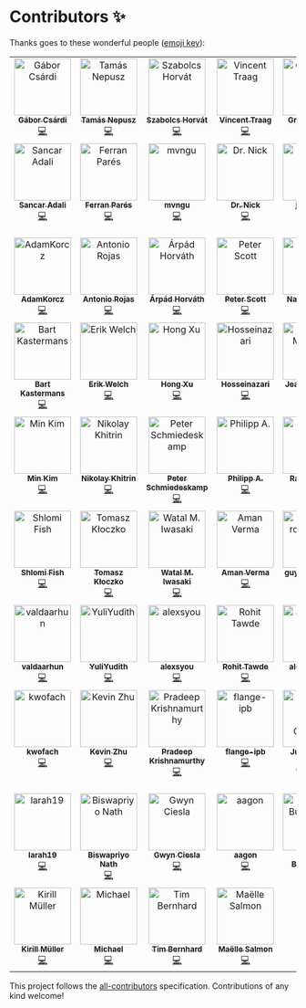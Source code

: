 # Contributors ✨

Thanks goes to these wonderful people ([emoji key](https://allcontributors.org/docs/en/emoji-key)):

<!-- ALL-CONTRIBUTORS-LIST:START - Do not remove or modify this section -->
<!-- prettier-ignore-start -->
<!-- markdownlint-disable -->
<table>
  <tbody>
    <tr>
      <td align="center" valign="top" width="14.28%"><a href="https://github.com/gaborcsardi"><img src="https://avatars.githubusercontent.com/u/660288?v=4?s=100" width="100px;" alt="Gábor Csárdi"/><br /><sub><b>Gábor Csárdi</b></sub></a><br /><a href="https://github.com/igraph/igraph/commits?author=gaborcsardi" title="Code">💻</a></td>
      <td align="center" valign="top" width="14.28%"><a href="https://collmot.com/"><img src="https://avatars.githubusercontent.com/u/195637?v=4?s=100" width="100px;" alt="Tamás Nepusz"/><br /><sub><b>Tamás Nepusz</b></sub></a><br /><a href="https://github.com/igraph/igraph/commits?author=ntamas" title="Code">💻</a></td>
      <td align="center" valign="top" width="14.28%"><a href="http://szhorvat.net/"><img src="https://avatars.githubusercontent.com/u/1212871?v=4?s=100" width="100px;" alt="Szabolcs Horvát"/><br /><sub><b>Szabolcs Horvát</b></sub></a><br /><a href="https://github.com/igraph/igraph/commits?author=szhorvat" title="Code">💻</a></td>
      <td align="center" valign="top" width="14.28%"><a href="http://www.traag.net/"><img src="https://avatars.githubusercontent.com/u/6057804?v=4?s=100" width="100px;" alt="Vincent Traag"/><br /><sub><b>Vincent Traag</b></sub></a><br /><a href="https://github.com/igraph/igraph/commits?author=vtraag" title="Code">💻</a></td>
      <td align="center" valign="top" width="14.28%"><a href="https://github.com/GroteGnoom"><img src="https://avatars.githubusercontent.com/u/8137208?v=4?s=100" width="100px;" alt="GroteGnoom"/><br /><sub><b>GroteGnoom</b></sub></a><br /><a href="https://github.com/igraph/igraph/commits?author=GroteGnoom" title="Code">💻</a></td>
      <td align="center" valign="top" width="14.28%"><a href="https://fabilab.org/"><img src="https://avatars.githubusercontent.com/u/1200640?v=4?s=100" width="100px;" alt="Fabio Zanini"/><br /><sub><b>Fabio Zanini</b></sub></a><br /><a href="https://github.com/igraph/igraph/commits?author=iosonofabio" title="Code">💻</a></td>
      <td align="center" valign="top" width="14.28%"><a href="http://www.katzien.de/"><img src="https://avatars.githubusercontent.com/u/890156?v=4?s=100" width="100px;" alt="Jan Katins"/><br /><sub><b>Jan Katins</b></sub></a><br /><a href="https://github.com/igraph/igraph/commits?author=jankatins" title="Code">💻</a></td>
    </tr>
    <tr>
      <td align="center" valign="top" width="14.28%"><a href="https://github.com/adalisan"><img src="https://avatars.githubusercontent.com/u/1790714?v=4?s=100" width="100px;" alt="Sancar Adali"/><br /><sub><b>Sancar Adali</b></sub></a><br /><a href="https://github.com/igraph/igraph/commits?author=adalisan" title="Code">💻</a></td>
      <td align="center" valign="top" width="14.28%"><a href="https://github.com/FerranPares"><img src="https://avatars.githubusercontent.com/u/9196604?v=4?s=100" width="100px;" alt="Ferran Parés"/><br /><sub><b>Ferran Parés</b></sub></a><br /><a href="https://github.com/igraph/igraph/commits?author=FerranPares" title="Code">💻</a></td>
      <td align="center" valign="top" width="14.28%"><a href="https://github.com/mvngu"><img src="https://avatars.githubusercontent.com/u/362259?v=4?s=100" width="100px;" alt="mvngu"/><br /><sub><b>mvngu</b></sub></a><br /><a href="https://github.com/igraph/igraph/commits?author=mvngu" title="Code">💻</a></td>
      <td align="center" valign="top" width="14.28%"><a href="https://github.com/das-intensity"><img src="https://avatars.githubusercontent.com/u/12521554?v=4?s=100" width="100px;" alt="Dr. Nick"/><br /><sub><b>Dr. Nick</b></sub></a><br /><a href="https://github.com/igraph/igraph/commits?author=das-intensity" title="Code">💻</a></td>
      <td align="center" valign="top" width="14.28%"><a href="https://github.com/jannick0"><img src="https://avatars.githubusercontent.com/u/6295579?v=4?s=100" width="100px;" alt="jannick0"/><br /><sub><b>jannick0</b></sub></a><br /><a href="https://github.com/igraph/igraph/commits?author=jannick0" title="Code">💻</a></td>
      <td align="center" valign="top" width="14.28%"><a href="https://www.rezozer.net/"><img src="https://avatars.githubusercontent.com/u/8476716?v=4?s=100" width="100px;" alt="Jérôme Benoit"/><br /><sub><b>Jérôme Benoit</b></sub></a><br /><a href="https://github.com/igraph/igraph/commits?author=jgmbenoit" title="Code">💻</a></td>
      <td align="center" valign="top" width="14.28%"><a href="https://github.com/frederik-h"><img src="https://avatars.githubusercontent.com/u/22046314?v=4?s=100" width="100px;" alt="Frederik Harwath"/><br /><sub><b>Frederik Harwath</b></sub></a><br /><a href="https://github.com/igraph/igraph/commits?author=frederik-h" title="Code">💻</a></td>
    </tr>
    <tr>
      <td align="center" valign="top" width="14.28%"><a href="https://adalogics.com/"><img src="https://avatars.githubusercontent.com/u/44787359?v=4?s=100" width="100px;" alt="AdamKorcz"/><br /><sub><b>AdamKorcz</b></sub></a><br /><a href="https://github.com/igraph/igraph/commits?author=AdamKorcz" title="Code">💻</a></td>
      <td align="center" valign="top" width="14.28%"><a href="https://github.com/antonio-rojas"><img src="https://avatars.githubusercontent.com/u/11243355?v=4?s=100" width="100px;" alt="Antonio Rojas"/><br /><sub><b>Antonio Rojas</b></sub></a><br /><a href="https://github.com/igraph/igraph/commits?author=antonio-rojas" title="Code">💻</a></td>
      <td align="center" valign="top" width="14.28%"><a href="https://pyedu.hu/arpad/"><img src="https://avatars.githubusercontent.com/u/951303?v=4?s=100" width="100px;" alt="Árpád Horváth"/><br /><sub><b>Árpád Horváth</b></sub></a><br /><a href="https://github.com/igraph/igraph/commits?author=horvatha" title="Code">💻</a></td>
      <td align="center" valign="top" width="14.28%"><a href="http://finger-tree.blogspot.com/"><img src="https://avatars.githubusercontent.com/u/406445?v=4?s=100" width="100px;" alt="Peter Scott"/><br /><sub><b>Peter Scott</b></sub></a><br /><a href="https://github.com/igraph/igraph/commits?author=PeterScott" title="Code">💻</a></td>
      <td align="center" valign="top" width="14.28%"><a href="https://github.com/naviddianati"><img src="https://avatars.githubusercontent.com/u/5558232?v=4?s=100" width="100px;" alt="Navid Dianati"/><br /><sub><b>Navid Dianati</b></sub></a><br /><a href="https://github.com/igraph/igraph/commits?author=naviddianati" title="Code">💻</a></td>
      <td align="center" valign="top" width="14.28%"><a href="https://github.com/YasirKusay"><img src="https://avatars.githubusercontent.com/u/59812220?v=4?s=100" width="100px;" alt="YasirKusay"/><br /><sub><b>YasirKusay</b></sub></a><br /><a href="https://github.com/igraph/igraph/commits?author=YasirKusay" title="Code">💻</a></td>
      <td align="center" valign="top" width="14.28%"><a href="http://heal.heuristiclab.com/team/beham"><img src="https://avatars.githubusercontent.com/u/5585242?v=4?s=100" width="100px;" alt="Andreas Beham"/><br /><sub><b>Andreas Beham</b></sub></a><br /><a href="https://github.com/igraph/igraph/commits?author=abeham" title="Code">💻</a></td>
    </tr>
    <tr>
      <td align="center" valign="top" width="14.28%"><a href="http://kasterma.net/"><img src="https://avatars.githubusercontent.com/u/421437?v=4?s=100" width="100px;" alt="Bart Kastermans"/><br /><sub><b>Bart Kastermans</b></sub></a><br /><a href="https://github.com/igraph/igraph/commits?author=kasterma" title="Code">💻</a></td>
      <td align="center" valign="top" width="14.28%"><a href="https://twitter.com/eriknwelch"><img src="https://avatars.githubusercontent.com/u/2058401?v=4?s=100" width="100px;" alt="Erik Welch"/><br /><sub><b>Erik Welch</b></sub></a><br /><a href="https://github.com/igraph/igraph/commits?author=eriknw" title="Code">💻</a></td>
      <td align="center" valign="top" width="14.28%"><a href="https://www.topbug.net/"><img src="https://avatars.githubusercontent.com/u/325476?v=4?s=100" width="100px;" alt="Hong Xu"/><br /><sub><b>Hong Xu</b></sub></a><br /><a href="https://github.com/igraph/igraph/commits?author=xuhdev" title="Code">💻</a></td>
      <td align="center" valign="top" width="14.28%"><a href="https://github.com/Hosseinazari"><img src="https://avatars.githubusercontent.com/u/971459?v=4?s=100" width="100px;" alt="Hosseinazari"/><br /><sub><b>Hosseinazari</b></sub></a><br /><a href="https://github.com/igraph/igraph/commits?author=Hosseinazari" title="Code">💻</a></td>
      <td align="center" valign="top" width="14.28%"><a href="https://jmonlong.github.io/"><img src="https://avatars.githubusercontent.com/u/5704457?v=4?s=100" width="100px;" alt="Jean Monlong"/><br /><sub><b>Jean Monlong</b></sub></a><br /><a href="https://github.com/igraph/igraph/commits?author=jmonlong" title="Code">💻</a></td>
      <td align="center" valign="top" width="14.28%"><a href="https://github.com/Keivin98"><img src="https://avatars.githubusercontent.com/u/31882637?v=4?s=100" width="100px;" alt="Keivin98"/><br /><sub><b>Keivin98</b></sub></a><br /><a href="https://github.com/igraph/igraph/commits?author=Keivin98" title="Code">💻</a></td>
      <td align="center" valign="top" width="14.28%"><a href="https://araujo88.medium.com/"><img src="https://avatars.githubusercontent.com/u/46436462?v=4?s=100" width="100px;" alt="Leonardo de Araujo"/><br /><sub><b>Leonardo de Araujo</b></sub></a><br /><a href="https://github.com/igraph/igraph/commits?author=araujo88" title="Code">💻</a></td>
    </tr>
    <tr>
      <td align="center" valign="top" width="14.28%"><a href="https://github.com/msk"><img src="https://avatars.githubusercontent.com/u/19195?v=4?s=100" width="100px;" alt="Min Kim"/><br /><sub><b>Min Kim</b></sub></a><br /><a href="https://github.com/igraph/igraph/commits?author=msk" title="Code">💻</a></td>
      <td align="center" valign="top" width="14.28%"><a href="https://github.com/khitrin"><img src="https://avatars.githubusercontent.com/u/25713847?v=4?s=100" width="100px;" alt="Nikolay Khitrin"/><br /><sub><b>Nikolay Khitrin</b></sub></a><br /><a href="https://github.com/igraph/igraph/commits?author=khitrin" title="Code">💻</a></td>
      <td align="center" valign="top" width="14.28%"><a href="https://github.com/pschmied"><img src="https://avatars.githubusercontent.com/u/1065905?v=4?s=100" width="100px;" alt="Peter Schmiedeskamp"/><br /><sub><b>Peter Schmiedeskamp</b></sub></a><br /><a href="https://github.com/igraph/igraph/commits?author=pschmied" title="Code">💻</a></td>
      <td align="center" valign="top" width="14.28%"><a href="https://phil.red/"><img src="https://avatars.githubusercontent.com/u/291575?v=4?s=100" width="100px;" alt="Philipp A."/><br /><sub><b>Philipp A.</b></sub></a><br /><a href="https://github.com/igraph/igraph/commits?author=flying-sheep" title="Code">💻</a></td>
      <td align="center" valign="top" width="14.28%"><a href="https://www.linkedin.com/in/ramy-saied-0415b810b/"><img src="https://avatars.githubusercontent.com/u/22375919?v=4?s=100" width="100px;" alt="Ramy Saied"/><br /><sub><b>Ramy Saied</b></sub></a><br /><a href="https://github.com/igraph/igraph/commits?author=RamySaied1" title="Code">💻</a></td>
      <td align="center" valign="top" width="14.28%"><a href="https://github.com/dotlambda"><img src="https://avatars.githubusercontent.com/u/6806011?v=4?s=100" width="100px;" alt="Robert Schütz"/><br /><sub><b>Robert Schütz</b></sub></a><br /><a href="https://github.com/igraph/igraph/commits?author=dotlambda" title="Code">💻</a></td>
      <td align="center" valign="top" width="14.28%"><a href="https://github.com/ryanduffin"><img src="https://avatars.githubusercontent.com/u/5711508?v=4?s=100" width="100px;" alt="Ryan Duffin"/><br /><sub><b>Ryan Duffin</b></sub></a><br /><a href="https://github.com/igraph/igraph/commits?author=ryanduffin" title="Code">💻</a></td>
    </tr>
    <tr>
      <td align="center" valign="top" width="14.28%"><a href="http://www.shlomifish.org/"><img src="https://avatars.githubusercontent.com/u/3150?v=4?s=100" width="100px;" alt="Shlomi Fish"/><br /><sub><b>Shlomi Fish</b></sub></a><br /><a href="https://github.com/igraph/igraph/commits?author=shlomif" title="Code">💻</a></td>
      <td align="center" valign="top" width="14.28%"><a href="https://github.com/kloczek"><img src="https://avatars.githubusercontent.com/u/31284574?v=4?s=100" width="100px;" alt="Tomasz Kłoczko"/><br /><sub><b>Tomasz Kłoczko</b></sub></a><br /><a href="https://github.com/igraph/igraph/commits?author=kloczek" title="Code">💻</a></td>
      <td align="center" valign="top" width="14.28%"><a href="https://heavywatal.github.io/"><img src="https://avatars.githubusercontent.com/u/1431267?v=4?s=100" width="100px;" alt="Watal M. Iwasaki"/><br /><sub><b>Watal M. Iwasaki</b></sub></a><br /><a href="https://github.com/igraph/igraph/commits?author=heavywatal" title="Code">💻</a></td>
      <td align="center" valign="top" width="14.28%"><a href="https://github.com/nograpes"><img src="https://avatars.githubusercontent.com/u/2967973?v=4?s=100" width="100px;" alt="Aman Verma"/><br /><sub><b>Aman Verma</b></sub></a><br /><a href="https://github.com/igraph/igraph/commits?author=nograpes" title="Code">💻</a></td>
      <td align="center" valign="top" width="14.28%"><a href="https://github.com/guyroznb"><img src="https://avatars.githubusercontent.com/u/55619320?v=4?s=100" width="100px;" alt="guy rozenberg"/><br /><sub><b>guy rozenberg</b></sub></a><br /><a href="https://github.com/igraph/igraph/commits?author=guyroznb" title="Code">💻</a></td>
      <td align="center" valign="top" width="14.28%"><a href="http://linkedin.com/in/artemvl"><img src="https://avatars.githubusercontent.com/u/6162969?v=4?s=100" width="100px;" alt="Artem V L"/><br /><sub><b>Artem V L</b></sub></a><br /><a href="https://github.com/igraph/igraph/commits?author=luav" title="Code">💻</a></td>
      <td align="center" valign="top" width="14.28%"><a href="https://github.com/Katterrina"><img src="https://avatars.githubusercontent.com/u/31630249?v=4?s=100" width="100px;" alt="Kateřina Č."/><br /><sub><b>Kateřina Č.</b></sub></a><br /><a href="https://github.com/igraph/igraph/commits?author=Katterrina" title="Code">💻</a></td>
    </tr>
    <tr>
      <td align="center" valign="top" width="14.28%"><a href="https://github.com/valdaarhun"><img src="https://avatars.githubusercontent.com/u/39989901?v=4?s=100" width="100px;" alt="valdaarhun"/><br /><sub><b>valdaarhun</b></sub></a><br /><a href="https://github.com/igraph/igraph/commits?author=valdaarhun" title="Code">💻</a></td>
      <td align="center" valign="top" width="14.28%"><a href="https://github.com/YuliYudith"><img src="https://avatars.githubusercontent.com/u/54366258?v=4?s=100" width="100px;" alt="YuliYudith"/><br /><sub><b>YuliYudith</b></sub></a><br /><a href="https://github.com/igraph/igraph/commits?author=YuliYudith" title="Code">💻</a></td>
      <td align="center" valign="top" width="14.28%"><a href="https://github.com/alexsyou"><img src="https://avatars.githubusercontent.com/u/54590871?v=4?s=100" width="100px;" alt="alexsyou"/><br /><sub><b>alexsyou</b></sub></a><br /><a href="https://github.com/igraph/igraph/commits?author=alexsyou" title="Code">💻</a></td>
      <td align="center" valign="top" width="14.28%"><a href="https://github.com/rohitt28"><img src="https://avatars.githubusercontent.com/u/67415747?v=4?s=100" width="100px;" alt="Rohit Tawde"/><br /><sub><b>Rohit Tawde</b></sub></a><br /><a href="https://github.com/igraph/igraph/commits?author=rohitt28" title="Code">💻</a></td>
      <td align="center" valign="top" width="14.28%"><a href="https://github.com/alexperrone"><img src="https://avatars.githubusercontent.com/u/4990236?v=4?s=100" width="100px;" alt="alexperrone"/><br /><sub><b>alexperrone</b></sub></a><br /><a href="https://github.com/igraph/igraph/commits?author=alexperrone" title="Code">💻</a></td>
      <td align="center" valign="top" width="14.28%"><a href="https://github.com/borsgeorgica"><img src="https://avatars.githubusercontent.com/u/15649138?v=4?s=100" width="100px;" alt="Georgica Bors"/><br /><sub><b>Georgica Bors</b></sub></a><br /><a href="https://github.com/igraph/igraph/commits?author=borsgeorgica" title="Code">💻</a></td>
      <td align="center" valign="top" width="14.28%"><a href="https://www.linkedin.com/in/meet-patel-b1329a16b/"><img src="https://avatars.githubusercontent.com/u/63169740?v=4?s=100" width="100px;" alt="MEET PATEL"/><br /><sub><b>MEET PATEL</b></sub></a><br /><a href="https://github.com/igraph/igraph/commits?author=meetpatel0963" title="Code">💻</a></td>
    </tr>
    <tr>
      <td align="center" valign="top" width="14.28%"><a href="https://github.com/kwofach"><img src="https://avatars.githubusercontent.com/u/97578264?v=4?s=100" width="100px;" alt="kwofach"/><br /><sub><b>kwofach</b></sub></a><br /><a href="https://github.com/igraph/igraph/commits?author=kwofach" title="Code">💻</a></td>
      <td align="center" valign="top" width="14.28%"><a href="https://github.com/Gomango999"><img src="https://avatars.githubusercontent.com/u/37771462?v=4?s=100" width="100px;" alt="Kevin Zhu"/><br /><sub><b>Kevin Zhu</b></sub></a><br /><a href="https://github.com/igraph/igraph/commits?author=Gomango999" title="Code">💻</a></td>
      <td align="center" valign="top" width="14.28%"><a href="https://github.com/pradkrish"><img src="https://avatars.githubusercontent.com/u/47261443?v=4?s=100" width="100px;" alt="Pradeep Krishnamurthy"/><br /><sub><b>Pradeep Krishnamurthy</b></sub></a><br /><a href="https://github.com/igraph/igraph/commits?author=pradkrish" title="Code">💻</a></td>
      <td align="center" valign="top" width="14.28%"><a href="https://github.com/flange-ipb"><img src="https://avatars.githubusercontent.com/u/34936695?v=4?s=100" width="100px;" alt="flange-ipb"/><br /><sub><b>flange-ipb</b></sub></a><br /><a href="https://github.com/igraph/igraph/commits?author=flange-ipb" title="Code">💻</a></td>
      <td align="center" valign="top" width="14.28%"><a href="http://goo.gl/IlWG8U"><img src="https://avatars.githubusercontent.com/u/500?v=4?s=100" width="100px;" alt="Juan Julián Merelo Guervós"/><br /><sub><b>Juan Julián Merelo Guervós</b></sub></a><br /><a href="https://github.com/igraph/igraph/commits?author=JJ" title="Code">💻</a></td>
      <td align="center" valign="top" width="14.28%"><a href="https://github.com/rfulekjames"><img src="https://avatars.githubusercontent.com/u/54232342?v=4?s=100" width="100px;" alt="Radoslav Fulek"/><br /><sub><b>Radoslav Fulek</b></sub></a><br /><a href="https://github.com/igraph/igraph/commits?author=rfulekjames" title="Code">💻</a></td>
      <td align="center" valign="top" width="14.28%"><a href="https://github.com/professorcode1"><img src="https://avatars.githubusercontent.com/u/42749164?v=4?s=100" width="100px;" alt="professorcode1"/><br /><sub><b>professorcode1</b></sub></a><br /><a href="https://github.com/igraph/igraph/commits?author=professorcode1" title="Code">💻</a></td>
    </tr>
    <tr>
      <td align="center" valign="top" width="14.28%"><a href="https://github.com/larah19"><img src="https://avatars.githubusercontent.com/u/54937363?v=4?s=100" width="100px;" alt="larah19"/><br /><sub><b>larah19</b></sub></a><br /><a href="https://github.com/igraph/igraph/commits?author=larah19" title="Code">💻</a></td>
      <td align="center" valign="top" width="14.28%"><a href="https://github.com/Biswa96"><img src="https://avatars.githubusercontent.com/u/31443074?v=4?s=100" width="100px;" alt="Biswapriyo Nath"/><br /><sub><b>Biswapriyo Nath</b></sub></a><br /><a href="https://github.com/igraph/igraph/commits?author=Biswa96" title="Code">💻</a></td>
      <td align="center" valign="top" width="14.28%"><a href="http://cecinestpasunefromage.wordpress.com/"><img src="https://avatars.githubusercontent.com/u/2363820?v=4?s=100" width="100px;" alt="Gwyn Ciesla"/><br /><sub><b>Gwyn Ciesla</b></sub></a><br /><a href="https://github.com/igraph/igraph/commits?author=limburgher" title="Code">💻</a></td>
      <td align="center" valign="top" width="14.28%"><a href="https://github.com/aagon"><img src="https://avatars.githubusercontent.com/u/10883752?v=4?s=100" width="100px;" alt="aagon"/><br /><sub><b>aagon</b></sub></a><br /><a href="https://github.com/igraph/igraph/commits?author=aagon" title="Code">💻</a></td>
      <td align="center" valign="top" width="14.28%"><a href="https://github.com/GanzuraTheConsumer"><img src="https://avatars.githubusercontent.com/u/19657136?v=4?s=100" width="100px;" alt="Quinn Buratynski"/><br /><sub><b>Quinn Buratynski</b></sub></a><br /><a href="https://github.com/igraph/igraph/commits?author=GanzuraTheConsumer" title="Code">💻</a></td>
      <td align="center" valign="top" width="14.28%"><a href="https://github.com/Tagl"><img src="https://avatars.githubusercontent.com/u/7704746?v=4?s=100" width="100px;" alt="Arnar Bjarni Arnarson"/><br /><sub><b>Arnar Bjarni Arnarson</b></sub></a><br /><a href="https://github.com/igraph/igraph/commits?author=Tagl" title="Code">💻</a></td>
      <td align="center" valign="top" width="14.28%"><a href="https://github.com/SoapGentoo"><img src="https://avatars.githubusercontent.com/u/16636962?v=4?s=100" width="100px;" alt="David Seifert"/><br /><sub><b>David Seifert</b></sub></a><br /><a href="https://github.com/igraph/igraph/commits?author=SoapGentoo" title="Code">💻</a></td>
    </tr>
    <tr>
      <td align="center" valign="top" width="14.28%"><a href="https://fosstodon.org/@kirill"><img src="https://avatars.githubusercontent.com/u/1741643?v=4?s=100" width="100px;" alt="Kirill Müller"/><br /><sub><b>Kirill Müller</b></sub></a><br /><a href="https://github.com/igraph/igraph/commits?author=krlmlr" title="Code">💻</a></td>
      <td align="center" valign="top" width="14.28%"><a href="https://github.com/gendelpiekel"><img src="https://avatars.githubusercontent.com/u/14215028?v=4?s=100" width="100px;" alt="Michael"/><br /><sub><b>Michael</b></sub></a><br /><a href="https://github.com/igraph/igraph/commits?author=gendelpiekel" title="Code">💻</a></td>
      <td align="center" valign="top" width="14.28%"><a href="https://github.com/GenieTim"><img src="https://avatars.githubusercontent.com/u/8596965?v=4?s=100" width="100px;" alt="Tim Bernhard"/><br /><sub><b>Tim Bernhard</b></sub></a><br /><a href="https://github.com/igraph/igraph/commits?author=GenieTim" title="Code">💻</a></td>
      <td align="center" valign="top" width="14.28%"><a href="https://masalmon.eu/"><img src="https://avatars.githubusercontent.com/u/8360597?v=4?s=100" width="100px;" alt="Maëlle Salmon"/><br /><sub><b>Maëlle Salmon</b></sub></a><br /><a href="https://github.com/igraph/igraph/commits?author=maelle" title="Code">💻</a></td>
    </tr>
  </tbody>
</table>

<!-- markdownlint-restore -->
<!-- prettier-ignore-end -->

<!-- ALL-CONTRIBUTORS-LIST:END -->

This project follows the [all-contributors](https://github.com/all-contributors/all-contributors) specification. Contributions of any kind welcome!

